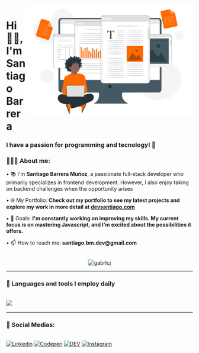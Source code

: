 <img align="right" src="https://raw.githubusercontent.com/gabrlcj/gabrlcj/2aa161dfb942e25ec84396721837dfccc98e08f2/Illustration.svg" alt="Illustration" title="Illustration Storyset" width=450/>
    
<h1 align="left">Hi 👋🏽, I'm Santiago Barrera</h1>

<h3 align="left">I have a passion for programming and tecnology! 🚀</h3>

<div align="left">
    <h3>👨🏽‍💻 About me:</h3>
        <p>• 📚 I'm <b>Santiago Barrera Muñoz</b>, a passionate full-stack developer who primarily specializes in frontend development. However, I also enjoy taking on backend challenges when the opportunity arises</p>
        <p>• 🌐 My Portfolio: <b>Check out my portfolio to see my latest projects and explore my work in more detail at <a href="https://devsantiago.com">devsantiago.com</a></b></p>
        <p>• 🎯 Goals: <b>I'm constantly working on improving my skills. My current focus is on mastering Javascript, and I'm excited about the possibilities it offers.</b></p>
        <p>• 📫 How to reach me: <b>santiago.bm.dev@gmail.com</b></p>
</div><br>

<div align="center">
    <img height="155em" src="https://github-readme-stats.vercel.app/api/top-langs?username=devsantiagobm&show_icons=true&theme=slateorange&title_color=f34213&text_color=0c0c0c&icon_color=0c0c0c&layout=compact&hide_border=true&bg_color=bbb8b2" alt="gabrlcj" />
</div>
    
---

<div>
  <h3>🧰 Languages and tools I employ daily</h3><br>
     <img src="https://skillicons.dev/icons?i=git,kubernetes,docker,c,vim" />
</div>

___

<div>
  <h3>📱 Social Medias:</h3><br>
    <a href="https://www.linkedin.com/in/gabrielbittencourtpenteado/" target="_blank"><img src="https://img.shields.io/static/v1?label=&message=Linkedin&color=0A66C2&style=for-the-badge&logo=linkedin&logoColor=whitesmoke" alt="Linkedin"></a>
    <a href="https://codepen.io/gabrlcj" target="_blank"><img src="https://img.shields.io/static/v1?label=&message=Codepen&color=%23000000&style=for-the-badge&logo=codepen&logoColor=whitesmoke" alt="Codepen"></a>
    <a href="https://dev.to/gabrlcj"><img src="https://img.shields.io/static/v1?label=&message=DEV&color=%230A0A0A&style=for-the-badge&logo=dev.to" alt="DEV"></a>
    <a href="https://www.instagram.com/gabrlcj/" target="_blank"><img src="https://img.shields.io/static/v1?label=&message=Instagram&color=lightpink&style=for-the-badge&logo=instagram&logoColor=black" alt="Instagram"></a>
</div>
